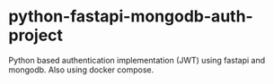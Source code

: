 # python-fastapi-mongodb-auth-project
Python based authentication implementation (JWT) using fastapi and mongodb. Also using docker compose.
